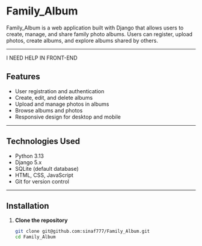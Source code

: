 # Family_Album

Family_Album is a web application built with Django that allows users to create, manage, and share family photo albums. Users can register, upload photos, create albums, and explore albums shared by others.

---
I NEED HELP IN FRONT-END

## Features

- User registration and authentication
- Create, edit, and delete albums
- Upload and manage photos in albums
- Browse albums and photos
- Responsive design for desktop and mobile

---

## Technologies Used

- Python 3.13
- Django 5.x
- SQLite (default database)
- HTML, CSS, JavaScript
- Git for version control

---

## Installation

1. **Clone the repository**
   ```bash
   git clone git@github.com:sinaf777/Family_Album.git
   cd Family_Album
